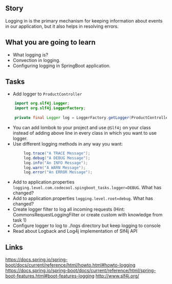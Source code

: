 ## Story
Logging in is the primary mechanism for keeping information about events in our application, but it also helps in resolving errors.

## What you are going to learn
- What logging is?
- Convection in logging.
- Configuring logging in SpringBoot application.

## Tasks
- Add logger to `ProductController`
```java
    import org.slf4j.Logger;
    import org.slf4j.LoggerFactory;
    
    private final Logger log = LoggerFactory.getLogger(ProductController.class);
```
- You can add lombok to your project and use `@Slf4j` on your class instead of adding above line in every class in which you want to use logger. 
- Use different logging methods in any way you want:
```java
        log.trace("A TRACE Message");
        log.debug("A DEBUG Message");
        log.info("An INFO Message");
        log.warn("A WARN Message");
        log.error("An ERROR Message");
```
- Add to application.properties `logging.level.com.codecool.spingboot_tasks.logger=DEBUG`. What has changed?
- Add to application.properties `logging.level.root=debug`. What has changed?
- Create logger filter to log all incoming requests (Hint: CommonsRequestLoggingFilter or create custom with knowledge from task 1)
- Configure logger to log to ./logs directory but keep logging to console
- Read about Logback and Log4j implementation of Slf4j API

## Links
https://docs.spring.io/spring-boot/docs/current/reference/html/howto.html#howto-logging
https://docs.spring.io/spring-boot/docs/current/reference/html/spring-boot-features.html#boot-features-logging
http://www.slf4j.org/